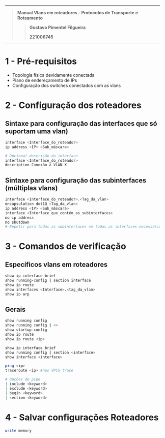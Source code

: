 
---

> **Manual Vlans em roteadores - Protocolos de Transporte e Roteamento**
>
>> **Gustavo Pimentel Filgueira**
>>
>> **221006745**

---

# 1 - Pré-requisitos

- Topologia física devidamente conectada
- Plano de endereçamento de IPs
- Configuração dos switches conectados com as vlans

# 2 - Configuração dos roteadores

## Sintaxe para configuração das interfaces que só suportam uma vlan)

```bash
interface <Interface_do_roteador>
ip address <IP> <Sub_máscara>

# Opcional descrição da interface
interface <Interface_do_roteador>
description Conexão à VLAN X
```

## Sintaxe para configuração das subinterfaces (múltiplas vlans)

```bash
interface <Interface_do_roteador>.<Tag_da_vlan>
encapsulation dot1Q <Tag_da_vlan>
ip address <IP> <Sub_máscara>
interface <Interface_que_contém_as_subinterfaces>
no ip address
no shutdown
# Repetir para todas as subinterfaces em todas as interfaces necessárias em todos os roteadores
```

# 3 - Comandos de verificação

## Específicos vlans em roteadores

```bash
show ip interface brief
show running-config | section interface
show ip route
show interfaces <Interface>.<tag_da_vlan>
show ip arp
```

## Gerais

```bash
show running config
show running config | <>
show startup-config
show ip route
show ip route <ip>

show ip interface brief
show running config | section <interface>
show interface <interface>

ping <ip>
traceroute <ip> #nos VPCS trace

# Opções de pipe 
| include <keyword>
| exclude <keyword>
| begin <keyword>
| section <keyword>
```

# 4 - Salvar configurações Roteadores

```bash
write memory
```
